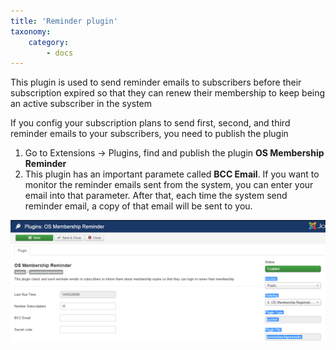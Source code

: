 ```yaml
---
title: 'Reminder plugin'
taxonomy:
    category:
        - docs
---
```


This plugin is used to send reminder emails to subscribers before their subscription expired so that they can renew their membership to keep being an active subscriber in the system

If you config your subscription plans to send first, second, and third reminder emails to your subscribers, you need to publish the plugin
1. Go to Extensions -> Plugins, find and publish the plugin **OS Membership Reminder**
2. This plugin has an important paramete called **BCC Email**. If you want to monitor the reminder emails sent from the system, you can enter your email into that parameter. After that, each time the system send reminder email, a copy of that email will be sent to you.

![Reminder Plugin](reminder-plugin.png)

